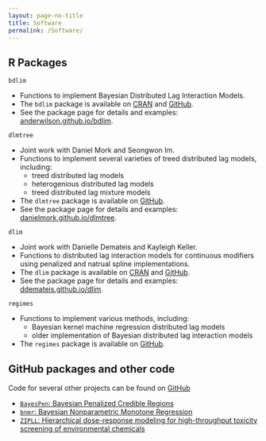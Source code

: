 ```yaml
---
layout: page-no-title
title: Software
permalink: /Software/
---
```


## R Packages


```bdlim```
- Functions to implement Bayesian Distributed Lag Interaction Models.
- The ```bdlim``` package is available on [CRAN](https://CRAN.R-project.org/package=bdlim) and [GitHub](https://github.com/AnderWilson/bdlim).
- See the package page for details and examples: [anderwilson.github.io/bdlim](https://anderwilson.github.io/bdlim/).

```dlmtree```
- Joint work with Daniel Mork and Seongwon Im. 
- Functions to implement several varieties of treed distributed lag models, including:
    - treed distributed lag models
    - heterogenious distributed lag models
    - treed distributed lag mixture models
- The ```dlmtree``` package is available on [GitHub](https://github.com/danielmork/dlmtree).
- See the package page for details and examples: [danielmork.github.io/dlmtree](https://danielmork.github.io/dlmtree/).

```dlim```
- Joint work with Danielle Demateis and Kayleigh Keller. 
- Functions to distributed lag interaction models for continuous modifiers using penalized and natrual spline implementations. 
- The ```dlim``` package is available on [CRAN](https://CRAN.R-project.org/package=dlim) and [GitHub](https://github.com/ddemateis/dlim).
- See the package page for details and examples: [ddemateis.github.io/dlim](https://ddemateis.github.io/dlim/).



```regimes```
- Functions to implement various methods, including:
    - Bayesian kernel machine regression distributed lag models
    - older implementation of Bayesian distributed lag interaction models
- The ```regimes``` package is available on [GitHub](https://github.com/anderwilson/regimes).



## GitHub packages and other code

Code for several other projects can be found on [GitHub](https://github.com/AnderWilson)

- [```BayesPen```: Bayesian Penalized Credible Regions](http://anderwilson.github.io/BayesPen/)
- [```bnmr```: Bayesian Nonparametric Monotone Regression](https://github.com/AnderWilson/bnmr)
- [```ZIPLL```: Hierarchical dose-response modeling for high-throughput toxicity screening of environmental chemicals](https://github.com/AnderWilson/zipll/)


